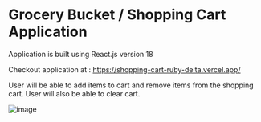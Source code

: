 # Grocery Bucket / Shopping Cart Application

Application is built using React.js version 18

Checkout application at : https://shopping-cart-ruby-delta.vercel.app/

User will be able to add items to cart and remove items from the shopping cart. User will also be able to clear cart.

![image](https://user-images.githubusercontent.com/107784718/185746845-2558c423-254c-48a7-9ff4-6717a82b4bd1.png)

